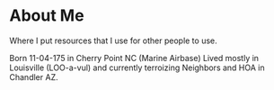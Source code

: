 # About Me
Where I put resources that I use for other people to use.

Born 11-04-175 in Cherry Point NC (Marine Airbase) 
Lived mostly in Louisville (LOO-a-vul) and currently terroizing Neighbors and HOA in Chandler AZ.
